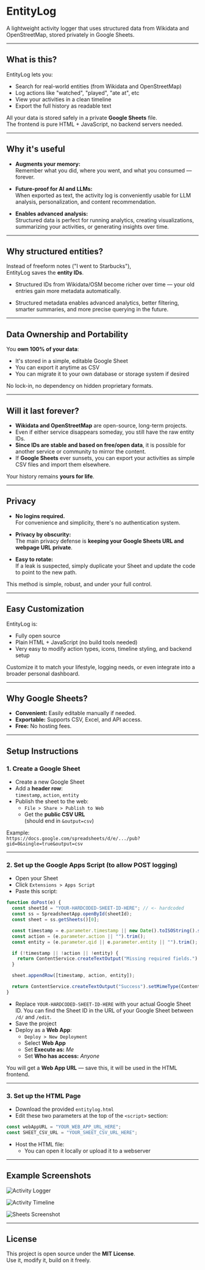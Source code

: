 # EntityLog

A lightweight activity logger that uses structured data from Wikidata and OpenStreetMap, stored privately in Google Sheets.

---

## What is this?

EntityLog lets you:
- Search for real-world entities (from Wikidata and OpenStreetMap)
- Log actions like "watched", "played", "ate at", etc
- View your activities in a clean timeline
- Export the full history as readable text

All your data is stored safely in a private **Google Sheets** file.  
The frontend is pure HTML + JavaScript, no backend servers needed.

---

## Why it's useful

- **Augments your memory:**  
  Remember what you did, where you went, and what you consumed — forever.

- **Future-proof for AI and LLMs:**  
  When exported as text, the activity log is conveniently usable for LLM analysis, personalization, and content recommendation.

- **Enables advanced analysis:**  
  Structured data is perfect for running analytics, creating visualizations, summarizing your activities, or generating insights over time.

---

## Why structured entities?

Instead of freeform notes ("I went to Starbucks"),  
EntityLog saves the **entity IDs**.

- Structured IDs from Wikidata/OSM become richer over time — your old entries gain more metadata automatically.

- Structured metadata enables advanced analytics, better filtering, smarter summaries, and more precise querying in the future.

---

## Data Ownership and Portability

You **own 100% of your data**:

- It's stored in a simple, editable Google Sheet
- You can export it anytime as CSV
- You can migrate it to your own database or storage system if desired

No lock-in, no dependency on hidden proprietary formats.

---

## Will it last forever?

- **Wikidata and OpenStreetMap** are open-source, long-term projects.
- Even if either service disappears someday, you still have the raw entity IDs.
- **Since IDs are stable and based on free/open data**, it is possible for another service or community to mirror the content.
- If **Google Sheets** ever sunsets, you can export your activities as simple CSV files and import them elsewhere.

Your history remains **yours for life**.

---

## Privacy

- **No logins required.**  
  For convenience and simplicity, there's no authentication system.

- **Privacy by obscurity:**  
  The main privacy defense is **keeping your Google Sheets URL and webpage URL private**.

- **Easy to rotate:**  
  If a leak is suspected, simply duplicate your Sheet and update the code to point to the new path.

This method is simple, robust, and under your full control.

---

## Easy Customization

EntityLog is:
- Fully open source
- Plain HTML + JavaScript (no build tools needed)
- Very easy to modify action types, icons, timeline styling, and backend setup

Customize it to match your lifestyle, logging needs, or even integrate into a broader personal dashboard.

---

## Why Google Sheets?

- **Convenient:** Easily editable manually if needed.
- **Exportable:** Supports CSV, Excel, and API access.
- **Free:** No hosting fees.

---

## Setup Instructions

### 1. Create a Google Sheet

- Create a new Google Sheet
- Add a **header row**:  
  `timestamp`, `action`, `entity`
- Publish the sheet to the web:
  - `File > Share > Publish to Web`
  - Get the **public CSV URL**  
    (should end in `&output=csv`)

Example:  
`https://docs.google.com/spreadsheets/d/e/.../pub?gid=0&single=true&output=csv`

---

### 2. Set up the Google Apps Script (to allow POST logging)

- Open your Sheet
- Click `Extensions > Apps Script`
- Paste this script:

```javascript
function doPost(e) {
  const sheetId = "YOUR-HARDCODED-SHEET-ID-HERE"; // <- hardcoded
  const ss = SpreadsheetApp.openById(sheetId);
  const sheet = ss.getSheets()[0];

  const timestamp = e.parameter.timestamp || new Date().toISOString().split("T")[0];
  const action = (e.parameter.action || "").trim();
  const entity = (e.parameter.qid || e.parameter.entity || "").trim();

  if (!timestamp || !action || !entity) {
    return ContentService.createTextOutput("Missing required fields.").setMimeType(ContentService.MimeType.TEXT);
  }

  sheet.appendRow([timestamp, action, entity]);

  return ContentService.createTextOutput("Success").setMimeType(ContentService.MimeType.TEXT);
}
```

- Replace `YOUR-HARDCODED-SHEET-ID-HERE` with your actual Google Sheet ID.  You can find the Sheet ID in the URL of your Google Sheet between `/d/` and `/edit`.
- Save the project
- Deploy as a **Web App**:
  - `Deploy > New Deployment`
  - Select **Web App**
  - Set **Execute as:** *Me*  
  - Set **Who has access:** *Anyone*

You will get a **Web App URL** — save this, it will be used in the HTML frontend.

---

### 3. Set up the HTML Page

- Download the provided `entitylog.html`
- Edit these two parameters at the top of the `<script>` section:

```javascript
const webAppURL = "YOUR_WEB_APP_URL_HERE";
const SHEET_CSV_URL = "YOUR_SHEET_CSV_URL_HERE";
```

- Host the HTML file:
  - You can open it locally or upload it to a webserver

---

## Example Screenshots

![Activity Logger](images/log.png)

![Activity Timeline](images/timeline.png)

![Sheets Screenshot](images/sheets.png)

---

## License

This project is open source under the **MIT License**.  
Use it, modify it, build on it freely.
